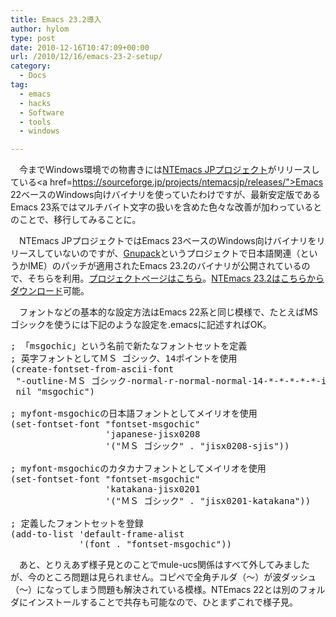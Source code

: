 ```yaml
---
title: Emacs 23.2導入
author: hylom
type: post
date: 2010-12-16T10:47:09+00:00
url: /2010/12/16/emacs-23-2-setup/
category:
  - Docs
tag:
  - emacs
  - hacks
  - Software
  - tools
  - windows

---
```

　今までWindows環境での物書きには[NTEmacs JPプロジェクト][1]がリリースしている<a href=https://sourceforge.jp/projects/ntemacsjp/releases/">Emacs 22ベースのWindows向けバイナリ</a>を使っていたわけですが、最新安定版であるEmacs 23系ではマルチバイト文字の扱いを含めた色々な改善が加わっているとのことで、移行してみることに。

　NTEmacs JPプロジェクトではEmacs 23ベースのWindows向けバイナリをリリースしていないのですが、[Gnupack][2]というプロジェクトで日本語関連（というかIME）のパッチが適用されたEmacs 23.2のバイナリが公開されているので、そちらを利用。[プロジェクトページはこちら][3]。[NTEmacs 23.2はこちらからダウンロード][4]可能。

　フォントなどの基本的な設定方法はEmacs 22系と同じ模様で、たとえばMSゴシックを使うには下記のような設定を.emacsに記述すればOK。

<pre>; 「msgochic」という名前で新たなフォントセットを定義
; 英字フォントとしてＭＳ ゴシック、14ポイントを使用
(create-fontset-from-ascii-font
 "-outline-ＭＳ ゴシック-normal-r-normal-normal-14-*-*-*-*-*-iso8859-1"
 nil "msgochic")

; myfont-msgochicの日本語フォントとしてメイリオを使用
(set-fontset-font "fontset-msgochic"
                  'japanese-jisx0208
				  '("ＭＳ ゴシック" . "jisx0208-sjis"))

; myfont-msgochicのカタカナフォントとしてメイリオを使用
(set-fontset-font "fontset-msgochic"
                  'katakana-jisx0201
                  '("ＭＳ ゴシック" . "jisx0201-katakana"))

; 定義したフォントセットを登録
(add-to-list 'default-frame-alist
			 '(font . "fontset-msgochic"))
</pre>

　あと、とりえあず様子見とのことでmule-ucs関係はすべて外してみましたが、今のところ問題は見られません。コピペで全角チルダ（～）が波ダッシュ（〜）になってしまう問題も解決されている模様。NTEmacs 22とは別のフォルダにインストールすることで共存も可能なので、ひとまずこれで様子見。

 [1]: http://ntemacsjp.sourceforge.jp/
 [2]: http://gnupack.sourceforge.jp/docs/current/UsersGuide.html
 [3]: http://sourceforge.jp/projects/gnupack/
 [4]: http://sourceforge.jp/projects/gnupack/releases/?package_id=10839
